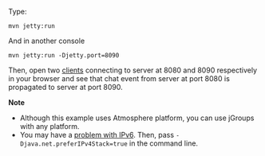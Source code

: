 Type:

```
mvn jetty:run
```

And in another console

```
mvn jetty:run -Djetty.port=8090
```

Then, open two [clients](http://jsbin.com/quqike/1/watch?js,console) connecting to server at 8080 and 8090 respectively in your browser and see that chat event from server at port 8080 is propagated to server at port 8090.

**Note**

* Although this example uses Atmosphere platform, you can use jGroups with any platform.
* You may have a [problem with IPv6](http://jgroups.org/manual/index.html#IPv6Issues). Then, pass `-Djava.net.preferIPv4Stack=true` in the command line.